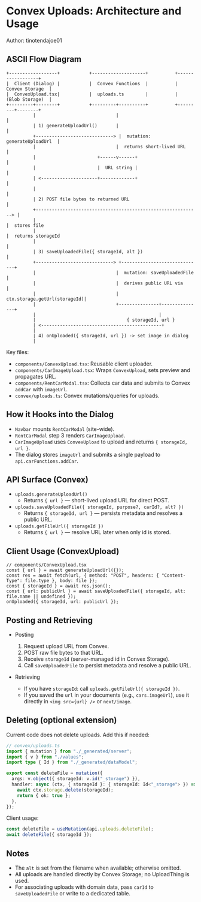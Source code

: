 # Convex Uploads: Architecture and Usage

Author: tinotendajoe01

## ASCII Flow Diagram

```
+------------------+           +--------------------+          +------------------+
|  Client (Dialog) |           |  Convex Functions  |          |  Convex Storage  |
|  ConvexUpload.tsx|           |  uploads.ts        |          |  (Blob Storage)  |
+---------+--------+           +---------+----------+          +---------+--------+
          |                              |                               |
          | 1) generateUploadUrl()       |                               |
          +-----------------------------> |  mutation: generateUploadUrl  |
          |                              |  returns short-lived URL       |
          |                       +------v------+                        |
          |                       |  URL string |                        |
          | <---------------------+-------------+                        |
          |                                                              |
          | 2) POST file bytes to returned URL                           |
          +-------------------------------------------------------------> |
          |                                                              |  stores file
          |                                                              |  returns storageId
          |                                                              |
          | 3) saveUploadedFile({ storageId, alt })                      |
          +-----------------------------> +------------------------------+
          |                              |  mutation: saveUploadedFile   |
          |                              |  derives public URL via       |
          |                              |  ctx.storage.getUrl(storageId)|
          |                              +---------------+---------------+
          |                                              |
          |                                  { storageId, url }
          | <---------------------------------------------+
          |
          | 4) onUploaded({ storageId, url }) -> set image in dialog
          |
```

Key files:
- `components/ConvexUpload.tsx`: Reusable client uploader.
- `components/CarImageUpload.tsx`: Wraps `ConvexUpload`, sets preview and propagates URL.
- `components/RentCarModal.tsx`: Collects car data and submits to Convex `addCar` with `imageUrl`.
- `convex/uploads.ts`: Convex mutations/queries for uploads.

## How it Hooks into the Dialog

- `Navbar` mounts `RentCarModal` (site-wide).
- `RentCarModal` step 3 renders `CarImageUpload`.
- `CarImageUpload` uses `ConvexUpload` to upload and returns `{ storageId, url }`.
- The dialog stores `imageUrl` and submits a single payload to `api.carFunctions.addCar`.

## API Surface (Convex)

- `uploads.generateUploadUrl()`
  - Returns `{ url }` — short-lived upload URL for direct POST.
- `uploads.saveUploadedFile({ storageId, purpose?, carId?, alt? })`
  - Returns `{ storageId, url }` — persists metadata and resolves a public URL.
- `uploads.getFileUrl({ storageId })`
  - Returns `{ url }` — resolve URL later when only id is stored.

## Client Usage (ConvexUpload)

```tsx
// components/ConvexUpload.tsx
const { url } = await generateUploadUrl({});
const res = await fetch(url, { method: "POST", headers: { "Content-Type": file.type }, body: file });
const { storageId } = await res.json();
const { url: publicUrl } = await saveUploadedFile({ storageId, alt: file.name || undefined });
onUploaded({ storageId, url: publicUrl });
```

## Posting and Retrieving

- Posting
  1. Request upload URL from Convex.
  2. POST raw file bytes to that URL.
  3. Receive `storageId` (server-managed id in Convex Storage).
  4. Call `saveUploadedFile` to persist metadata and resolve a public URL.

- Retrieving
  - If you have `storageId`: call `uploads.getFileUrl({ storageId })`.
  - If you saved the `url` in your documents (e.g., `cars.imageUrl`), use it directly in `<img src={url} />` or `next/image`.

## Deleting (optional extension)

Current code does not delete uploads. Add this if needed:

```ts
// convex/uploads.ts
import { mutation } from "./_generated/server";
import { v } from "./values";
import type { Id } from "./_generated/dataModel";

export const deleteFile = mutation({
  args: v.object({ storageId: v.id("_storage") }),
  handler: async (ctx, { storageId }: { storageId: Id<"_storage"> }) => {
    await ctx.storage.delete(storageId);
    return { ok: true };
  },
});
```

Client usage:

```ts
const deleteFile = useMutation(api.uploads.deleteFile);
await deleteFile({ storageId });
```

## Notes

- The `alt` is set from the filename when available; otherwise omitted.
- All uploads are handled directly by Convex Storage; no UploadThing is used.
- For associating uploads with domain data, pass `carId` to `saveUploadedFile` or write to a dedicated table.


